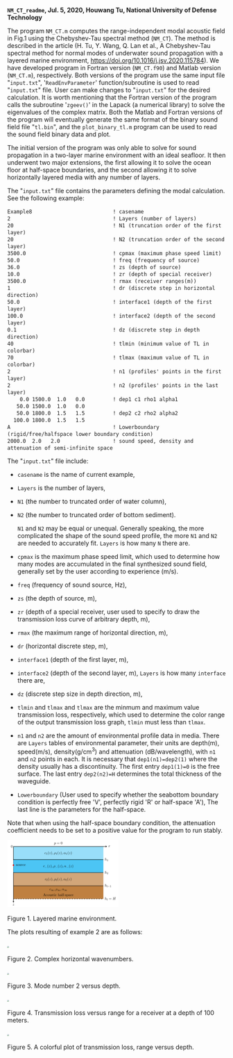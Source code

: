 **`NM_CT_readme`, Jul. 5, 2020, Houwang Tu, National University of Defense Technology**

The program `NM_CT.m` computes the range-independent modal acoustic field in
Fig.1 using the Chebyshev-Tau spectral method (`NM_CT`). The method is
described in the article (H. Tu, Y. Wang, Q. Lan et al., A Chebyshev-Tau
spectral method for normal modes of underwater sound propagation with a
layered marine environment, https://doi.org/10.1016/j.jsv.2020.115784).
We have developed program in Fortran version (`NM_CT.f90`) and Matlab
version (`NM_CT.m`), respectively. Both versions of the program use the
same input file "`input.txt`", '`ReadEnvParameter`' function/subroutine is used
to read "`input.txt`" file. User can make changes to "`input.txt`" for the
desired calculation. It is worth mentioning that the Fortran version of
the program calls the subroutine '`zgeev()`' in the Lapack (a numerical
library) to solve the eigenvalues of the complex matrix. Both the Matlab
and Fortran versions of the program will eventually generate the same
format of the binary sound field file "`tl.bin`", and the
`plot_binary_tl.m` program can be used to read the sound field binary
data and plot.

The initial version of the program was only able to solve for sound 
propagation in a two-layer marine environment with an ideal seafloor. 
It then underwent two major extensions, the first allowing it to solve 
the ocean floor at half-space boundaries, and the second allowing it 
to solve horizontally layered media with any number of layers.

The "`input.txt`" file contains the parameters defining the modal
calculation. See the following example:

```
Example8                          ! casename
2                                 ! Layers (number of layers)
20                                ! N1 (truncation order of the first layer)
20                                ! N2 (truncation order of the second layer)
3500.0                            ! cpmax (maximum phase speed limit)
50.0                              ! freq (frequency of source)
36.0                              ! zs (depth of source)
10.0                              ! zr (depth of special receiver)
3500.0                            ! rmax (receiver ranges(m))
1                                 ! dr (discrete step in horizontal direction)
50.0                              ! interface1 (depth of the first layer)
100.0                             ! interface2 (depth of the second layer)
0.1                               ! dz (discrete step in depth direction)
40                                ! tlmin (minimum value of TL in colorbar)
70                                ! tlmax (maximum value of TL in colorbar)
2                                 ! n1 (profiles' points in the first layer)
2                                 ! n2 (profiles' points in the last layer)
    0.0 1500.0  1.0   0.0         ! dep1 c1 rho1 alpha1
   50.0 1500.0  1.0   0.0
   50.0 1800.0  1.5   1.5         ! dep2 c2 rho2 alpha2
  100.0 1800.0  1.5   1.5
A                                 ! Lowerboundary (rigid/free/halfspace lower boundary condition)
2000.0  2.0   2.0                 ! sound speed, density and attenuation of semi-infinite space

```

The "`input.txt`" file include:

*  `casename` is the name of current example,

*  `Layers` is the number of layers,

* `N1` (the number to truncated
  order of water column), 

* `N2` (the number to truncated order of bottom
  sediment). 

  `N1` and `N2` may be equal or unequal. Generally speaking, the
  more complicated the shape of the sound speed profile, the more `N1` and
  `N2` are needed to accurately fit. `Layers` is how many `N` there are.

* `cpmax` is the maximum phase speed limit, which used to determine how many
  modes are accumulated in the final synthesized sound field, generally
  set by the user according to experience (m/s). 

* `freq` (frequency of sound source, Hz), 

* `zs` (the depth of source, m), 

* `zr` (depth of a special receiver, user used to specify 
  to draw the transmission loss curve of  arbitrary depth, m), 

* `rmax` (the maximum range of horizontal direction, m), 

* `dr` (horizontal discrete step, m),

*  `interface1` (depth of the first layer, m),

*  `interface2` (depth of the second layer, m), `Layers` is how many `interface` there are, 

* `dz` (discrete step size in depth direction, m),

* `tlmin` and `tlmax`
  and `tlmax` are the minmum and maximum value transmission loss,
  respectively, which used to determine the color range of the output
  transmission loss graph, `tlmin` must less than `tlmax`.

* `n1` and `n2` are the amount of environmental profile data in media. 
  There are `Layers` tables of environmental parameter, their units are 
  depth(m), speed(m/s), density(g/cm$^3$) and attenuation (dB/wavelength), 
  with `n1` and `n2` points in each. It is necessary that `dep1(n1)=dep2(1)` 
  where the density usually has a discontinuity. The first entry `dep1(1)=0` 
  is the free surface. The last entry `dep2(n2)=H` determines the total thickness
  of the waveguide. 
  
*  `Lowerboundary` (User used to specify whether the seabottom
  boundary condition is perfectly free 'V', perfectly rigid 'R' or half-space 'A'), 
  The last line is the parameters for the half-space. 

  Note that when using the half-space boundary condition, the attenuation 
  coefficient needs to be set to a positive value for the program to run stably.

  <img src="img/env.png" style="zoom:25%;" />
  
  Figure 1. Layered marine environment.
  
  The plots resulting of example 2 are as
  follows:

<img src="img/d1.png" style="zoom:25%;" />

Figure 2. Complex horizontal wavenumbers.

<img src="img/d2.png" style="zoom:25%;" />

Figure 3. Mode number 2 versus depth.

<img src="img/d3.png" style="zoom:25%;" />

Figure 4. Transmission loss versus range for a receiver at a depth of
100 meters.

<img src="img/d4.png" style="zoom:25%;" />

Figure 5. A colorful plot of transmission loss, range versus depth.

